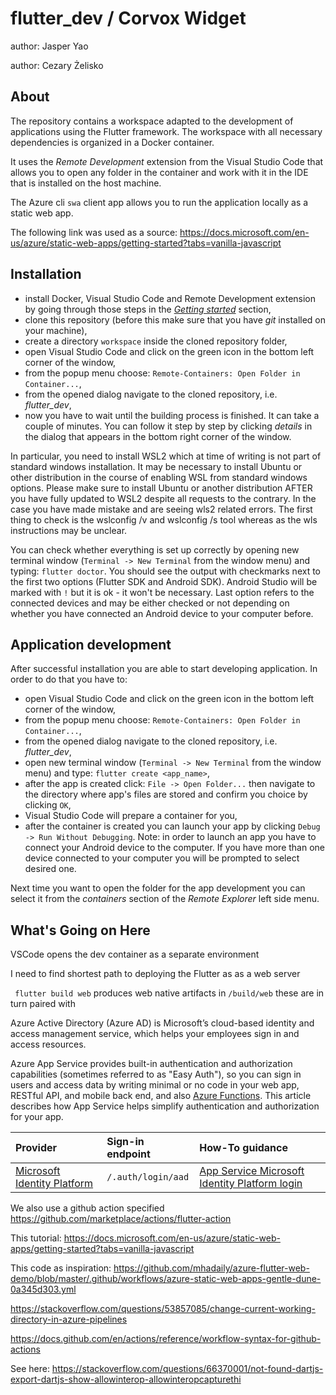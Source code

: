 # flutter_dev / Corvox Widget
 author: Jasper Yao
 
 author: Cezary Żelisko

## About
The repository contains a workspace adapted to the development of applications using the Flutter framework. The workspace with all necessary dependencies is organized in a Docker container.

It uses the _Remote Development_ extension from the Visual Studio Code that allows you to open any folder in the container and work with it in the IDE that is installed on the host machine.

The Azure cli `swa` client app allows you to run the application locally as a static web app. 

The following link was used as a source: https://docs.microsoft.com/en-us/azure/static-web-apps/getting-started?tabs=vanilla-javascript



## Installation
* install Docker, Visual Studio Code and Remote Development extension by going through those steps in the [_Getting started_](https://code.visualstudio.com/docs/remote/containers#_getting-started) section,
* clone this repository (before this make sure that you have _git_ installed on your machine),
* create a directory `workspace` inside the cloned repository folder,
* open Visual Studio Code and click on the green icon in the bottom left corner of the window,
* from the popup menu choose: `Remote-Containers: Open Folder in Container...`,
* from the opened dialog navigate to the cloned repository, i.e. _flutter_dev_,
* now you have to wait until the building process is finished. It can take a couple of minutes. You can follow it step by step by clicking _details_ in the dialog that appears in the bottom right corner of the window.

In particular, you need to install WSL2 which at time of writing is not part of standard windows installation. It may be necessary to install Ubuntu or other distribution in the course of enabling WSL from standard windows options. Please make sure to install Ubuntu or another distribution AFTER you have fully updated to WSL2 despite all requests to the contrary. In the case you have made mistake and are seeing wls2 related errors. The first thing to check is the wslconfig /v and wslconfig /s tool whereas as the wls instructions may be unclear. 

You can check whether everything is set up correctly by opening new terminal window (`Terminal -> New Terminal` from the window menu) and typing: `flutter doctor`. You should see the output with checkmarks next to the first two options (Flutter SDK and Android SDK). Android Studio will be marked with `!` but it is ok - it won't be necessary. Last option refers to the connected devices and may be either checked or not depending on whether you have connected an Android device to your computer before.

## Application development
After successful installation you are able to start developing application. In order to do that you have to:
* open Visual Studio Code and click on the green icon in the bottom left corner of the window,
* from the popup menu choose: `Remote-Containers: Open Folder in Container...`,
* from the opened dialog navigate to the cloned repository, i.e. _flutter_dev_,
* open new terminal window (`Terminal -> New Terminal` from the window menu) and type: `flutter create <app_name>`,
* after the app is created click: `File -> Open Folder...` then navigate to the directory where app's files are stored and confirm you choice by clicking `OK`,
* Visual Studio Code will prepare a container for you,
* after the container is created you can launch your app by clicking `Debug -> Run Without Debugging`. Note: in order to launch an app you have to connect your Android device to the computer. If you have more than one device connected to your computer you will be prompted to select desired one.

Next time you want to open the folder for the app development you can select it from the _containers_ section of the _Remote Explorer_ left side menu.



## What's Going on Here

VSCode opens the dev container as a separate environment

I need to find shortest path to deploying the Flutter as as a web server

` flutter build web` produces web native artifacts in `/build/web` these are in turn paired with 

Azure Active Directory (Azure AD) is Microsoft’s cloud-based identity and access management service, which helps your employees sign in and access resources.

Azure App Service provides built-in authentication and authorization capabilities (sometimes referred to as "Easy Auth"), so you can sign in users and access data by writing minimal or no code in your web app, RESTful API, and mobile back end, and also [Azure Functions](https://docs.microsoft.com/en-us/azure/azure-functions/functions-overview). This article describes how App Service helps simplify authentication and authorization for your app.

| Provider                                                     | Sign-in endpoint   | How-To guidance                                              |
| :----------------------------------------------------------- | :----------------- | :----------------------------------------------------------- |
| [Microsoft Identity Platform](https://docs.microsoft.com/en-us/azure/active-directory/fundamentals/active-directory-whatis) | `/.auth/login/aad` | [App Service Microsoft Identity Platform login](https://docs.microsoft.com/en-us/azure/app-service/configure-authentication-provider-aad) |


We also use a github action specified
https://github.com/marketplace/actions/flutter-action

This tutorial:
https://docs.microsoft.com/en-us/azure/static-web-apps/getting-started?tabs=vanilla-javascript

This code as inspiration:
https://github.com/mhadaily/azure-flutter-web-demo/blob/master/.github/workflows/azure-static-web-apps-gentle-dune-0a345d303.yml

https://stackoverflow.com/questions/53857085/change-current-working-directory-in-azure-pipelines

https://docs.github.com/en/actions/reference/workflow-syntax-for-github-actions

See here:
https://stackoverflow.com/questions/66370001/not-found-dartjs-export-dartjs-show-allowinterop-allowinteropcapturethi
